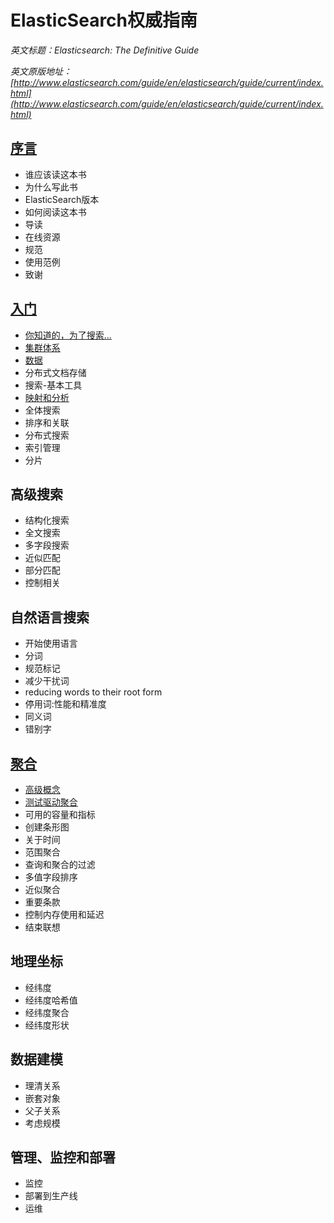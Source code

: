 ElasticSearch权威指南
===================================


*英文标题：Elasticsearch: The Definitive Guide*

*英文原版地址：[http://www.elasticsearch.com/guide/en/elasticsearch/guide/current/index.html](http://www.elasticsearch.com/guide/en/elasticsearch/guide/current/index.html)*

[序言](preface.md)
---------
* 谁应该读这本书
* 为什么写此书
* ElasticSearch版本
* 如何阅读这本书
* 导读
* 在线资源
* 规范
* 使用范例
* 致谢

[入门](getting-started/README.md)
------------------------------
* [你知道的，为了搜索...](getting-started/you-know-for-search/README.MD)
* [集群体系](getting-started/distributed-cluster/README.MD)
* [数据](getting-started/data-in-data-out/README.MD)
* 分布式文档存储
* 搜索-基本工具
* [映射和分析](getting-started/mapping-analysis/README.MD)
* 全体搜索
* 排序和关联
* 分布式搜索
* 索引管理
* 分片

高级搜索
--------
* 结构化搜索
* 全文搜索
* 多字段搜索
* 近似匹配
* 部分匹配
* 控制相关

自然语言搜索
------------
* 开始使用语言
* 分词
* 规范标记
* 减少干扰词
* reducing words to their root form
* 停用词:性能和精准度
* 同义词
* 错别字

[聚合](aggregations/README.MD)
-------
* [高级概念](aggregations/high-level-concepts/README.MD)
* [测试驱动聚合](aggregations/aggregation-test-drive/README.MD)
* 可用的容量和指标
* 创建条形图
* 关于时间
* 范围聚合
* 查询和聚合的过滤
* 多值字段排序
* 近似聚合
* 重要条款
* 控制内存使用和延迟
* 结束联想

地理坐标
---------
* 经纬度
* 经纬度哈希值
* 经纬度聚合
* 经纬度形状

数据建模
----------
* 理清关系
* 嵌套对象
* 父子关系
* 考虑规模

管理、监控和部署
----------------
* 监控
* 部署到生产线
* 运维
